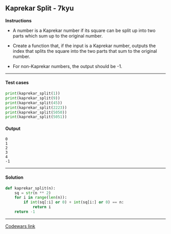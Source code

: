 ## Kaprekar Split - 7kyu

**Instructions**

- A number is a Kaprekar number if its square can be split up into two parts which sum up to the original number.

- Create a function that, if the input is a Kaprekar number, outputs the index that splits the square into the two parts that sum to the original number. 

- For non-Kaprekar numbers, the output should be -1.

---

#### Test cases

```python
print(kaprekar_split(1))
print(kaprekar_split(9))
print(kaprekar_split(45))
print(kaprekar_split(2223))
print(kaprekar_split(5050))
print(kaprekar_split(5051))
```

#### Output 
```
0
1
2
3
4
-1
```

---

#### Solution

```python
def kaprekar_split(n):
    sq = str(n ** 2)
    for i in range(len(n)):
        if int(sq[:i] or 0) + int(sq[i:] or 0) == n:
            return i
    return -1
```

---

[Codewars link](https://www.codewars.com/kata/5b6ee22ac5cc71833f0010d7)
